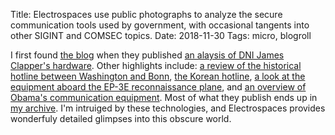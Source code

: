 Title: Electrospaces use public photographs to analyze the secure communication tools used by government, with occasional tangents into other SIGINT and COMSEC topics.
Date: 2018-11-30
Tags: micro, blogroll

I first found [the blog](https://electrospaces.blogspot.com) when they published [an alaysis of DNI James Clapper's hardware](https://electrospaces.blogspot.com/2016/03/the-phones-of-us-director-of-national.html). Other highlights include: [a review of the historical hotline between Washington and Bonn](https://electrospaces.blogspot.com/2017/10/the-hotline-between-washington-and.html), [the Korean hotline](https://electrospaces.blogspot.com/2018/02/the-hotlines-between-north-and-south.html), [a look at the equipment aboard the EP-3E reconnaissance plane](https://electrospaces.blogspot.com/2017/05/the-equipment-aboard-ep-3e-electronic.html), and [an overview of Obama's communication equipment](https://electrospaces.blogspot.com/2017/01/the-presidential-communications.html). Most of what they publish ends up in [my archive](/2018/11/archiving-bookmarks/). I'm intruiged by these technologies, and Electrospaces provides wonderfuly detailed glimpses into this obscure world.
